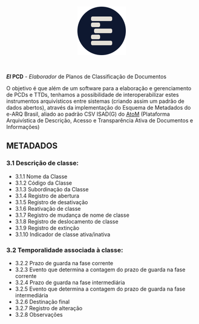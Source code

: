 <p align="center"><a href="https://elpcd.github.io"><img src="assets/elpcd-icon.png" alt="El PCD Logo" width="128px" height="128px"></img></a></p><br/>

**_El_ PCD** - _Elaborador_ de Planos de Classificação de Documentos

O objetivo é que além de um software para a elaboração e gerenciamento de PCDs
e TTDs, tenhamos a possibilidade de interoperabilizar estes instrumentos
arquivísticos entre sistemas (criando assim um padrão de dados abertos),
através da implementação do Esquema de Metadados do e-ARQ Brasil, aliado ao
padrão CSV ISAD(G) do [AtoM] (Plataforma Arquivística de Descrição, Acesso e
Transparência Ativa de Documentos e Informações)

## METADADOS

### 3.1 Descrição de classe:
- 3.1.1 Nome da Classe
- 3.1.2 Código da Classe
- 3.1.3 Subordinação da Classe
- 3.1.4 Registro de abertura
- 3.1.5 Registro de desativação
- 3.1.6 Reativação de classe
- 3.1.7 Registro de mudança de nome de classe
- 3.1.8 Registro de deslocamento de classe
- 3.1.9 Registro de extinção
- 3.1.10 Indicador de classe ativa/inativa

### 3.2 Temporalidade associada à classe:
- 3.2.2 Prazo de guarda na fase corrente
- 3.2.3 Evento que determina a contagem do prazo de guarda na fase corrente
- 3.2.4 Prazo de guarda na fase intermediária
- 3.2.5 Evento que determina a contagem do prazo de guarda na fase intermediária
- 3.2.6 Destinação final
- 3.2.7 Registro de alteração
- 3.2.8 Observações

[AtoM]: https://www.accesstomemory.org/
